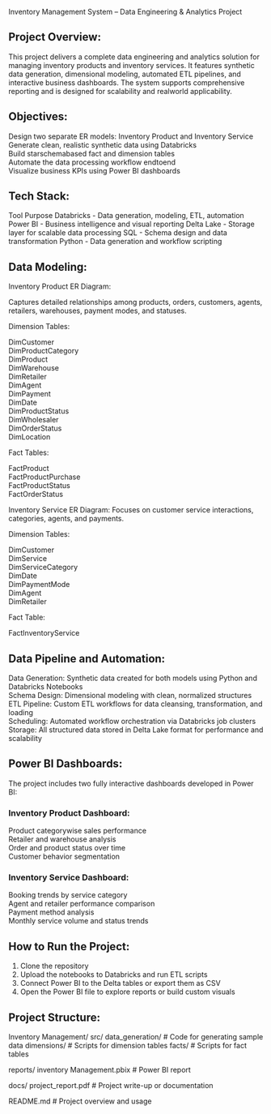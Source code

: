 Inventory Management System – Data Engineering & Analytics Project

## Project Overview:
This project delivers a complete data engineering and analytics solution for managing inventory products and inventory services. It features synthetic data generation, dimensional modeling, automated ETL pipelines, and interactive business dashboards. The system supports comprehensive reporting and is designed for scalability and realworld applicability.

## Objectives:
Design two separate ER models: Inventory Product and Inventory Service  
Generate clean, realistic synthetic data using Databricks  
Build starschemabased fact and dimension tables  
Automate the data processing workflow endtoend  
Visualize business KPIs using Power BI dashboards  


## Tech Stack:

Tool	     Purpose
Databricks - Data generation, modeling, ETL, automation
Power BI   - Business intelligence and visual reporting
Delta Lake - Storage layer for scalable data processing
SQL	       - Schema design and data transformation
Python	   - Data generation and workflow scripting

## Data Modeling:

Inventory Product ER Diagram:

Captures detailed relationships among products, orders, customers, agents, retailers, warehouses, payment modes, and statuses.

Dimension Tables:

 DimCustomer  
 DimProductCategory  
 DimProduct  
 DimWarehouse  
 DimRetailer  
 DimAgent  
 DimPayment  
 DimDate  
 DimProductStatus  
 DimWholesaler  
 DimOrderStatus  
 DimLocation  

Fact Tables:

 FactProduct  
 FactProductPurchase  
 FactProductStatus  
 FactOrderStatus  

Inventory Service ER Diagram:
Focuses on customer service interactions, categories, agents, and payments.

Dimension Tables:

 DimCustomer  
 DimService  
 DimServiceCategory  
 DimDate  
 DimPaymentMode  
 DimAgent  
 DimRetailer  

Fact Table:

 FactInventoryService  


## Data Pipeline and Automation:

 Data Generation: Synthetic data created for both models using Python and Databricks Notebooks  
 Schema Design: Dimensional modeling with clean, normalized structures  
 ETL Pipeline: Custom ETL workflows for data cleansing, transformation, and loading  
 Scheduling: Automated workflow orchestration via Databricks job clusters  
 Storage: All structured data stored in Delta Lake format for performance and scalability  


## Power BI Dashboards:

The project includes two fully interactive dashboards developed in Power BI:

### Inventory Product Dashboard:
 Product categorywise sales performance  
 Retailer and warehouse analysis  
 Order and product status over time  
 Customer behavior segmentation  

### Inventory Service Dashboard:
 Booking trends by service category  
 Agent and retailer performance comparison  
 Payment method analysis  
 Monthly service volume and status trends  


## How to Run the Project:

1. Clone the repository  
2. Upload the notebooks to Databricks and run ETL scripts  
3. Connect Power BI to the Delta tables or export them as CSV  
4. Open the Power BI file to explore reports or build custom visuals  

## Project Structure:

Inventory Management/
  src/
    data_generation/     # Code for generating sample data
    dimensions/          # Scripts for dimension tables
    facts/               # Scripts for fact tables

  reports/
    inventory Management.pbix       # Power BI report

  docs/
    project_report.pdf   # Project write-up or documentation

  README.md              # Project overview and usage
